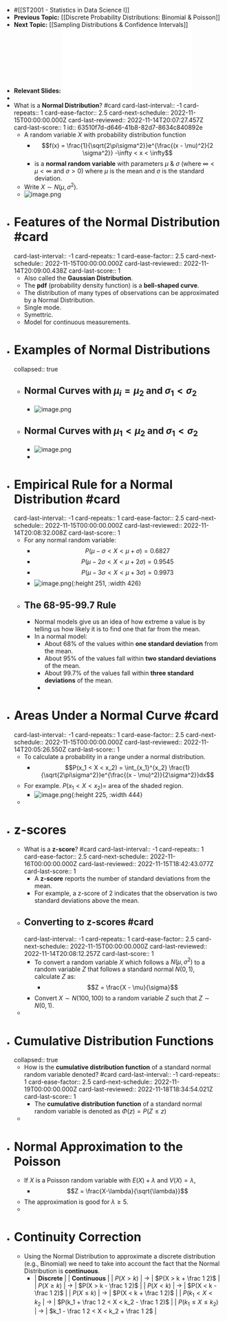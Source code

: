 - #[[ST2001 - Statistics in Data Science I]]
- **Previous Topic:** [[Discrete Probability Distributions: Binomial & Poisson]]
- **Next Topic:** [[Sampling Distributions & Confidence Intervals]]
- **Relevant Slides:** ![Topic 7 - Normal Distribution.pdf](../assets/Topic_7_-_Normal_Distribution_1665655416597_0.pdf)
-
- What is a **Normal Distribution**? #card
  card-last-interval:: -1
  card-repeats:: 1
  card-ease-factor:: 2.5
  card-next-schedule:: 2022-11-15T00:00:00.000Z
  card-last-reviewed:: 2022-11-14T20:07:27.457Z
  card-last-score:: 1
  id:: 63510f7d-d646-41b8-82d7-8634c840892e
	- A random variable $X$ with probability distribution function
		- $$f(x) = \frac{1}{\sqrt{2\pi\sigma^2}}e^{\frac{(x - \mu)^2}{2 \sigma^2}} -\infty < x < \infty$$
		- is a **normal random variable** with parameters $\mu$ & $\sigma$ (where $\infty < \mu < \infty$ and $\sigma > 0$) where $\mu$ is the mean and $\sigma$ is the standard deviation.
	- Write $X \sim N(\mu, \sigma^2)$.
	- ![image.png](../assets/image_1665656362242_0.png)
- # Features of the Normal Distribution #card
  card-last-interval:: -1
  card-repeats:: 1
  card-ease-factor:: 2.5
  card-next-schedule:: 2022-11-15T00:00:00.000Z
  card-last-reviewed:: 2022-11-14T20:09:00.438Z
  card-last-score:: 1
	- Also called the **Gaussian Distribution**.
	- The **pdf** (probability density function) is a **bell-shaped curve**.
	- The distribution of many types of observations can be approximated by a Normal Distribution.
	- Single mode.
	- Symettric.
	- Model for continuous measurements.
- # Examples of Normal Distributions
  collapsed:: true
	- ## Normal Curves with $\mu_i = \mu_2$ and $\sigma_1 < \sigma_2$
		- ![image.png](../assets/image_1665656431162_0.png)
	- ## Normal Curves with $\mu_1 < \mu_2$ and $\sigma_1 < \sigma_2$
		- ![image.png](../assets/image_1665656481794_0.png)
		-
- # Empirical Rule for a Normal Distribution #card
  card-last-interval:: -1
  card-repeats:: 1
  card-ease-factor:: 2.5
  card-next-schedule:: 2022-11-15T00:00:00.000Z
  card-last-reviewed:: 2022-11-14T20:08:32.008Z
  card-last-score:: 1
	- For any normal random variable:
		- $$P(\mu - \sigma < X < \mu + \sigma) = 0.6827$$
		- $$P(\mu - 2\sigma < X < \mu + 2\sigma) = 0.9545$$
		- $$P(\mu - 3\sigma < X < \mu + 3\sigma) = 0.9973$$
		- ![image.png](../assets/image_1665656707958_0.png){:height 251, :width 426}
	- ## The 68-95-99.7 Rule
		- Normal models give us an idea of how extreme a value is by telling us how likely it is to find one that far from the mean.
		- In a normal model:
			- About 68% of the values within **one standard deviation** from the mean.
			- About 95% of the values fall within **two standard deviations** of the mean.
			- About 99.7% of the values fall within **three standard deviations** of the mean.
			-
- # Areas Under a Normal Curve #card
  card-last-interval:: -1
  card-repeats:: 1
  card-ease-factor:: 2.5
  card-next-schedule:: 2022-11-15T00:00:00.000Z
  card-last-reviewed:: 2022-11-14T20:05:26.550Z
  card-last-score:: 1
	- To calculate a probability in a range under a normal distribution.
		- $$P(x_1 < X < x_2) = \int_{x_1}^{x_2} \frac{1}{\sqrt{2\pi\sigma^2}}e^{\frac{(x - \mu)^2)}{2\sigma^2}}dx$$
	- For example. $P(x_1 < X < x_2) =$ area of the shaded region.
		- ![image.png](../assets/image_1665657089191_0.png){:height 225, :width 444}
	-
- # z-scores
	- What is a **z-score**? #card
	  card-last-interval:: -1
	  card-repeats:: 1
	  card-ease-factor:: 2.5
	  card-next-schedule:: 2022-11-16T00:00:00.000Z
	  card-last-reviewed:: 2022-11-15T18:42:43.077Z
	  card-last-score:: 1
		- A **z-score** reports the number of standard deviations from the mean.
		- For example, a z-score of 2 indicates that the observation is two standard deviations above the mean.
	- ## Converting to z-scores #card
	  card-last-interval:: -1
	  card-repeats:: 1
	  card-ease-factor:: 2.5
	  card-next-schedule:: 2022-11-15T00:00:00.000Z
	  card-last-reviewed:: 2022-11-14T20:08:12.257Z
	  card-last-score:: 1
		- To convert a random variable $X$ which follows a $N(\mu, \sigma^2)$ to a random variable $Z$ that follows a standard normal $N(0,1)$, calculate $Z$ as:
			- $$Z = \frac{X - \mu}{\sigma}$$
		- Convert $X \sim N(100,100)$ to a random variable $Z$ such that $Z \sim N(0,1)$.
	-
- # Cumulative Distribution Functions
  collapsed:: true
	- How is the **cumulative distribution function** of a standard normal random variable denoted? #card
	  card-last-interval:: -1
	  card-repeats:: 1
	  card-ease-factor:: 2.5
	  card-next-schedule:: 2022-11-19T00:00:00.000Z
	  card-last-reviewed:: 2022-11-18T18:34:54.021Z
	  card-last-score:: 1
		- The **cumulative distribution function** of a standard normal random variable is denoted as $\Phi(z) = P(Z \leq z)$
	-
- # Normal Approximation to the Poisson
	- If $X$ is a Poisson random variable with $E(X) + \lambda$ and $V(X) = \lambda$,
		- $$Z = \frac{X-\lambda}{\sqrt{\lambda}}$$
	- The approximation is good for $\lambda \geq 5$.
	-
- # Continuity Correction
	- Using the Normal Distribution to approximate a discrete distribution (e.g., Binomial) we need to take into account the fact that the Normal Distribution is **continuous**.
		- | $\textbf{Discrete}$ | | $\textbf{Continuous}$ |
		  | $P(X > k)$ | $\rightarrow$ | $P(X > k + \frac 1 2)$ |
		  | $P(X \geq k)$ | $\rightarrow$ | $P(X > k - \frac 1 2)$ |
		  | $P(X < k)$ | $\rightarrow$ | $P(X < k - \frac 1 2)$ |
		  | $P(X \leq k)$ | $\rightarrow$ | $P(X < k + \frac 1 2)$ |
		  | $P(k_1 < X < k_2$ | $\rightarrow$ | $P(k_1 + \frac 1 2 < X < k_2 - \frac 1 2)$ |
		  | $P(k_1 \leq X \leq k_2)$ | $\rightarrow$ | $k_1 - \frac 1 2 < X < k_2 + \frac 1 2$ |